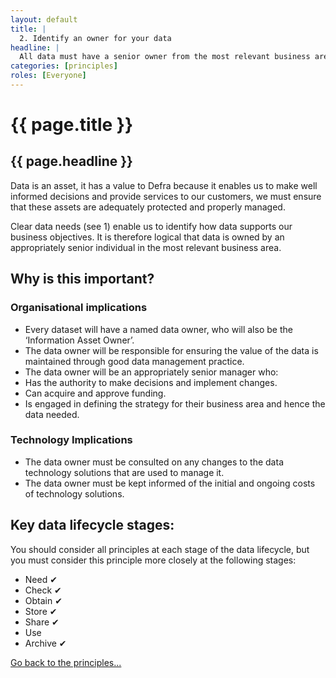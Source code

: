 ```yaml
---
layout: default
title: |
  2. Identify an owner for your data
headline: |
  All data must have a senior owner from the most relevant business area. The owner is responsible for ensuring the data is properly managed throughout it's life.
categories: [principles]
roles: [Everyone]
---
```


# {{ page.title }}

## {{ page.headline }}

Data is an asset, it has a value to Defra because it enables us to make well informed decisions and provide services to our customers, we must ensure that these assets are adequately protected and properly managed.

Clear data needs (see 1) enable us to identify how data supports our business objectives. It is therefore logical that data is owned by an appropriately senior individual in the most relevant business area.

## Why is this important?

### Organisational implications

- Every dataset will have a named data owner, who will also be the ‘Information Asset Owner’.
- The data owner will be responsible for ensuring the value of the data is maintained through good data management practice.
- The data owner will be an appropriately senior manager who:
- Has the authority to make decisions and implement changes.
- Can acquire and approve funding.
- Is engaged in defining the strategy for their business area and hence the data needed.

### Technology Implications

- The data owner must be consulted on any changes to the data technology solutions that are used to manage it.
- The data owner must be kept informed of the initial and ongoing costs of technology solutions.

## Key data lifecycle stages:

You should consider all principles at each stage of the data lifecycle, but you must consider this principle more closely at the following stages:

- Need ✔
- Check ✔
- Obtain ✔
- Store ✔
- Share ✔
- Use
- Archive ✔

[Go back to the principles...](principles)

